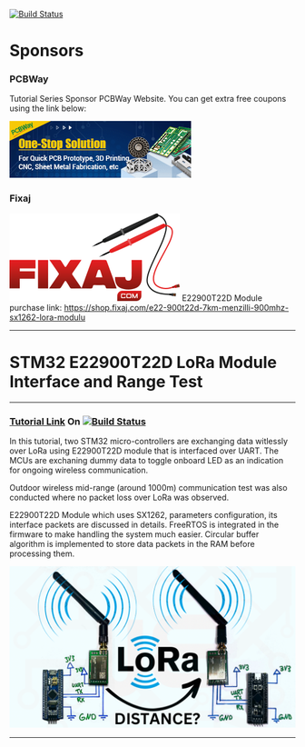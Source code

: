 [![Build Status](https://img.shields.io/badge/USEFUL%20ELECTRONICS-YOUTUBE-red)](https://www.youtube.com/user/wardzx1)

# Sponsors

### PCBWay
Tutorial Series Sponsor PCBWay Website. You can get extra free coupons using the link below:

[<img src="https://github.com/UsefulElectronics/esp32s3-gc9a01-lvgl/blob/main/banner/banner(320x100).gif">](https://www.pcbway.com/setinvite.aspx?inviteid=582640)

### Fixaj
[<img src="https://github.com/UsefulElectronics/stm32-freertos-e22-lora/blob/main/banner/cropped-fixaj-logo-1.png">](https://shop.fixaj.com/e22-900t22d-7km-menzilli-900mhz-sx1262-lora-modulu)
E22900T22D Module purchase link:
https://shop.fixaj.com/e22-900t22d-7km-menzilli-900mhz-sx1262-lora-modulu
***


# STM32 E22900T22D LoRa Module Interface and Range Test
***

### [Tutorial Link](https://youtu.be/fPgSf5HOfO8) On [![Build Status](https://img.shields.io/badge/YouTube-FF0000?style=for-the-badge&logo=youtube&logoColor=white)](https://www.youtube.com/wardzx1) 

In this tutorial, two STM32 micro-controllers are exchanging data witlessly over LoRa using E22900T22D module that is interfaced over UART. The MCUs are exchaning dummy data to toggle onboard LED as an indication for ongoing wireless communication.

Outdoor wireless mid-range (around 1000m) communication test was also conducted where no packet loss over LoRa was observed.

E22900T22D Module which uses SX1262, parameters configuration, its interface packets are discussed in details. FreeRTOS is integrated in the firmware to make handling the system much easier. Circular buffer algorithm is implemented to store data packets in the RAM before processing them. 

![Circuit Diagram](https://github.com/UsefulElectronics/stm32-freertos-e22-lora/blob/main/circuit%20diagram/circuit%20diagram.PNG)
***